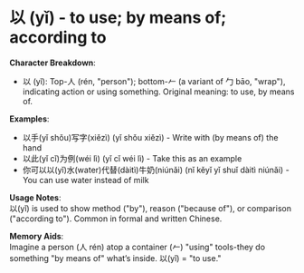 # **以 (yǐ) - to use; by means of; according to**

**Character Breakdown**:  
- 以 (yǐ): Top-人 (rén, "person"); bottom-𠂉 (a variant of 勹 bāo, "wrap"), indicating action or using something. Original meaning: to use, by means of.

**Examples**:  
- 以手(yǐ shǒu)写字(xiězì) (yǐ shǒu xiězì) - Write with (by means of) the hand  
- 以此(yǐ cǐ)为例(wéi lì) (yǐ cǐ wéi lì) - Take this as an example  
- 你可以以(yǐ)水(water)代替(dàitì)牛奶(niúnǎi) (nǐ kěyǐ yǐ shuǐ dàitì niúnǎi) - You can use water instead of milk

**Usage Notes**:  
以(yǐ) is used to show method ("by"), reason ("because of"), or comparison ("according to"). Common in formal and written Chinese.

**Memory Aids**:  
Imagine a person (人 rén) atop a container (𠂉) "using" tools-they do something "by means of" what’s inside. 以(yǐ) = "to use."